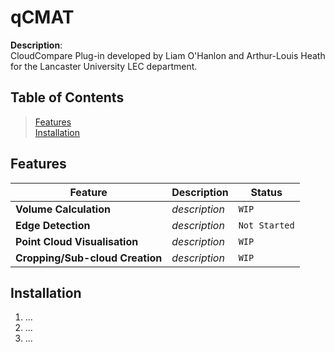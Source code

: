 # qCMAT
__Description__: <br>
CloudCompare Plug-in developed by Liam O'Hanlon and Arthur-Louis Heath for the Lancaster University LEC department.

## Table of Contents
>[Features](#features)<br>
[Installation](#installation)<br>


## Features
 Feature                        |  Description  | Status
--------------------------------|---------------|--------
__Volume  Calculation__         | _description_ | `WIP`
__Edge Detection__              | _description_ | `Not Started`
__Point Cloud Visualisation__   | _description_ | `WIP`
__Cropping/Sub-cloud Creation__ | _description_ | `WIP`
<!--
Template:
Feature| _description_ | `status`
-->

## Installation
<!--
With (and without) CloudCompare
TODO: consider script for easy plugin installtaion
-->
1. ...
2. ...
3. ...

<!--
## Documentation (Code and Vid?)
## Screenshots
## Copyright? (For LU/LEC)
-->
